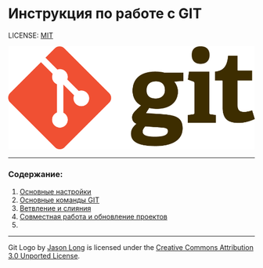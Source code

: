 # Инструкция по работе с GIT

LICENSE: [MIT](/3.14%20PracticWork/license.md)

![GitLogo](/3.14%20PracticWork/GitLogo.png)

---
### Содержание:
1. [Основные настройки](basicsetting.md)
2. [Основные команды GIT](/3.14%20PracticWork/basiccommands.md)
3. [Ветвление и слияния]()
4. [Совместная работа и обновление проектов](/3.14%20PracticWork/collab_and_updating.md)
5. 
---

Git Logo by [Jason Long](https://twitter.com/jasonlong) is licensed under the [Creative Commons Attribution 3.0 Unported License](https://creativecommons.org/licenses/by/3.0/).